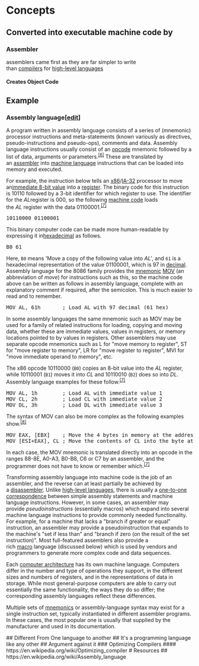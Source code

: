 # Concepts
## Converted into executable machine code by
### Assembler
<span>assemblers came first as they are far simpler to write than&#xA0;</span><a href="https://en.wikipedia.org/wiki/Compiler" title="Compiler">compilers</a><span>&#xA0;for&#xA0;</span><a href="https://en.wikipedia.org/wiki/High-level_language" title="High-level language" class="mw-redirect">high-level languages</a>
#### Creates Object Code
## Example
<h3><span class="mw-headline" id="Assembly_language">Assembly language</span><span class="mw-editsection"><span class="mw-editsection-bracket">[</span><a href="https://en.wikipedia.org/w/index.php?title=Assembly_language&amp;action=edit&amp;section=5" title="Edit section: Assembly language">edit</a><span class="mw-editsection-bracket">]</span></span></h3><p>A program written in assembly language consists of a series of (mnemonic) processor instructions and meta-statements (known variously as directives, pseudo-instructions and pseudo-ops), comments and data. Assembly language instructions usually consist of an&#xA0;<a href="https://en.wikipedia.org/wiki/Opcode" title="Opcode">opcode</a>&#xA0;mnemonic followed by a list of data, arguments or parameters.<sup id="cite_ref-intel-1999_6-0" class="reference"><a href="https://en.wikipedia.org/wiki/Assembly_language#cite_note-intel-1999-6">[6]</a></sup>&#xA0;These are translated by an&#xA0;<a href="https://en.wikipedia.org/wiki/Assembly_language_assembler" title="Assembly language assembler" class="mw-redirect">assembler</a>&#xA0;into&#xA0;<a href="https://en.wikipedia.org/wiki/Machine_language" title="Machine language" class="mw-redirect">machine language</a>&#xA0;instructions that can be loaded into memory and executed.</p><p>For example, the instruction below tells an&#xA0;<a href="https://en.wikipedia.org/wiki/X86" title="X86">x86</a>/<a href="https://en.wikipedia.org/wiki/IA-32" title="IA-32">IA-32</a>&#xA0;processor to move an<a href="https://en.wikipedia.org/wiki/Constant_(programming)" title="Constant (programming)" class="mw-redirect">immediate 8-bit value</a>&#xA0;into a&#xA0;<a href="https://en.wikipedia.org/wiki/Processor_register" title="Processor register">register</a>. The binary code for this instruction is 10110 followed by a 3-bit identifier for which register to use. The identifier for the&#xA0;<i>AL</i>register is 000, so the following&#xA0;<a href="https://en.wikipedia.org/wiki/Machine_code" title="Machine code">machine code</a>&#xA0;loads the&#xA0;<i>AL</i>&#xA0;register with the data 01100001.<sup id="cite_ref-intel-1999-MOV_7-0" class="reference"><a href="https://en.wikipedia.org/wiki/Assembly_language#cite_note-intel-1999-MOV-7">[7]</a></sup></p><pre>10110000 01100001
</pre><p>This binary computer code can be made more human-readable by expressing it in<a href="https://en.wikipedia.org/wiki/Hexadecimal" title="Hexadecimal">hexadecimal</a>&#xA0;as follows.</p><pre>B0 61
</pre><p>Here,&#xA0;<code>B0</code>&#xA0;means &apos;Move a copy of the following value into&#xA0;<i>AL&apos;</i>, and&#xA0;<code>61</code>&#xA0;is a hexadecimal representation of the value 01100001, which is 97 in&#xA0;<a href="https://en.wikipedia.org/wiki/Decimal" title="Decimal">decimal</a>. Assembly language for the 8086 family provides the&#xA0;<a href="https://en.wikipedia.org/wiki/Mnemonic" title="Mnemonic">mnemonic</a>&#xA0;<a href="https://en.wikipedia.org/wiki/MOV_(x86_instruction)" title="MOV (x86 instruction)" class="mw-redirect">MOV</a>&#xA0;(an abbreviation of&#xA0;<i>move</i>) for instructions such as this, so the machine code above can be written as follows in assembly language, complete with an explanatory comment if required, after the semicolon. This is much easier to read and to remember.</p><div class="mw-highlight mw-content-ltr" dir="ltr"><pre><span class="nf">MOV</span> <span class="nb">AL</span><span class="p">,</span> <span class="mh">61h</span>       <span class="c1">; Load AL with 97 decimal (61 hex)</span>
</pre></div><p>In some assembly languages the same mnemonic such as MOV may be used for a family of related instructions for loading, copying and moving data, whether these are immediate values, values in registers, or memory locations pointed to by values in registers. Other assemblers may use separate opcode mnemonics such as L for &quot;move memory to register&quot;, ST for &quot;move register to memory&quot;, LR for &quot;move register to register&quot;, MVI for &quot;move immediate operand to memory&quot;, etc.</p><p>The x86 opcode 10110000 (<code>B0</code>) copies an 8-bit value into the&#xA0;<i>AL</i>&#xA0;register, while 10110001 (<code>B1</code>) moves it into&#xA0;<i>CL</i>&#xA0;and 10110010 (<code>B2</code>) does so into&#xA0;<i>DL</i>. Assembly language examples for these follow.<sup id="cite_ref-intel-1999-MOV_7-1" class="reference"><a href="https://en.wikipedia.org/wiki/Assembly_language#cite_note-intel-1999-MOV-7">[7]</a></sup></p><div class="mw-highlight mw-content-ltr" dir="ltr"><pre><span class="nf">MOV</span> <span class="nb">AL</span><span class="p">,</span> <span class="mh">1h</span>        <span class="c1">; Load AL with immediate value 1</span>
<span class="nf">MOV</span> <span class="nb">CL</span><span class="p">,</span> <span class="mh">2h</span>        <span class="c1">; Load CL with immediate value 2</span>
<span class="nf">MOV</span> <span class="nb">DL</span><span class="p">,</span> <span class="mh">3h</span>        <span class="c1">; Load DL with immediate value 3</span>
</pre></div><p>The syntax of MOV can also be more complex as the following examples show.<sup id="cite_ref-8" class="reference"><a href="https://en.wikipedia.org/wiki/Assembly_language#cite_note-8">[8]</a></sup></p><div class="mw-highlight mw-content-ltr" dir="ltr"><pre><span class="nf">MOV</span> <span class="nb">EAX</span><span class="p">,</span> <span class="p">[</span><span class="nb">EBX</span><span class="p">]</span>	  <span class="c1">; Move the 4 bytes in memory at the address contained in EBX into EAX</span>
<span class="nf">MOV</span> <span class="p">[</span><span class="nb">ESI</span><span class="o">+</span><span class="nb">EAX</span><span class="p">],</span> <span class="nb">CL</span> <span class="c1">; Move the contents of CL into the byte at address ESI+EAX</span>
</pre></div><p>In each case, the MOV mnemonic is translated directly into an opcode in the ranges 88-8E, A0-A3, B0-B8, C6 or C7 by an assembler, and the programmer does not have to know or remember which.<sup id="cite_ref-intel-1999-MOV_7-2" class="reference"><a href="https://en.wikipedia.org/wiki/Assembly_language#cite_note-intel-1999-MOV-7">[7]</a></sup></p><p>Transforming assembly language into machine code is the job of an assembler, and the reverse can at least partially be achieved by a&#xA0;<a href="https://en.wikipedia.org/wiki/Disassembler" title="Disassembler">disassembler</a>. Unlike&#xA0;<a href="https://en.wikipedia.org/wiki/High-level_language" title="High-level language" class="mw-redirect">high-level languages</a>, there is usually a&#xA0;<a href="https://en.wikipedia.org/wiki/One-to-one_correspondence" title="One-to-one correspondence" class="mw-redirect">one-to-one correspondence</a>&#xA0;between simple assembly statements and machine language instructions. However, in some cases, an assembler may provide&#xA0;<i>pseudoinstructions</i>&#xA0;(essentially macros) which expand into several machine language instructions to provide commonly needed functionality. For example, for a machine that lacks a &quot;branch if greater or equal&quot; instruction, an assembler may provide a pseudoinstruction that expands to the machine&apos;s &quot;set if less than&quot; and &quot;branch if zero (on the result of the set instruction)&quot;. Most full-featured assemblers also provide a rich&#xA0;<a href="https://en.wikipedia.org/wiki/Macro_(computer_science)" title="Macro (computer science)">macro</a>&#xA0;language (discussed below) which is used by vendors and programmers to generate more complex code and data sequences.</p><p>Each&#xA0;<a href="https://en.wikipedia.org/wiki/Computer_architecture" title="Computer architecture">computer architecture</a>&#xA0;has its own machine language. Computers differ in the number and type of operations they support, in the different sizes and numbers of registers, and in the representations of data in storage. While most general-purpose computers are able to carry out essentially the same functionality, the ways they do so differ; the corresponding assembly languages reflect these differences.</p><p>Multiple sets of&#xA0;<a href="https://en.wikipedia.org/wiki/Mnemonic" title="Mnemonic">mnemonics</a>&#xA0;or assembly-language syntax may exist for a single instruction set, typically instantiated in different assembler programs. In these cases, the most popular one is usually that supplied by the manufacturer and used in its documentation.</p>
## Different From One language to another
## It's a programming language like any other
## Argument against it
### Optimizing Compilers
#### https://en.wikipedia.org/wiki/Optimizing_compiler
# Resources
## https://en.wikipedia.org/wiki/Assembly_language
